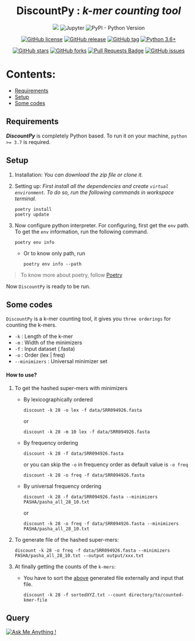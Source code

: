 <div align="center">
 <h1>DiscountPy : <i>k-mer counting tool</i></h1>
 <img src="https://img.shields.io/badge/Python-FFD43B?style=for-the-badge&logo=python&logoColor=darkgreen" />
 <img alt="Jupyter" src="https://img.shields.io/badge/Jupyter-%23F37626.svg?style=for-the-badge&logo=Jupyter&logoColor=white" />
 <img alt="PyPI - Python Version" src="https://img.shields.io/pypi/pyversions/poetry?label=Python-poetry&style=for-the-badge">
</div>

<div align="center">
 
[![GitHub license](https://img.shields.io/github/license/Umesh-JNU/DiscountPy?color=orange&style=flat-square)](https://github.com/Umesh-JNU/DiscountPy)
[![GitHub release](https://img.shields.io/github/release/Umesh-JNU/DiscountPy?logo=GitHub&logoColor=FFFFFF&style=flat-square)](https://github.com/Umesh-JNU/DiscountPy/releases/)
[![GitHub tag](https://img.shields.io/github/tag/Umesh-JNU/DiscountPy?style=flat-square)](https://GitHub.com/Naereen/StrapDown.js/tags/)
[![Python 3.6+](https://img.shields.io/badge/python-3.6+-3776AB?logo=Python&logoColor=FFFFFF&style=flat-square)](https://www.python.org/)
<!-- [![Visitor count](https://shields-io-visitor-counter.herokuapp.com/badge?page=Umesh-JNU.Discount-In-Python.Discount&color=1D70B8&logo=GitHub&logoColor=FFFFFF&style=flat-square)](https://github.com/Umesh-JNU/Discount-In-Python) -->

<a href="https://github.com/Umesh-JNU/DiscountPy/stargazers"><img alt="GitHub stars" src="https://img.shields.io/github/stars/Umesh-JNU/DiscountPy"></a>
<a href="https://github.com/Umesh-JNU/DiscountPy/network"><img alt="GitHub forks" src="https://img.shields.io/github/forks/Umesh-JNU/DiscountPy"></a>
<a href="https://github.com/Umesh-JNU/DiscountPy/pulls"><img src="https://img.shields.io/github/issues-pr/Umesh-JNU/DiscountPy" alt="Pull Requests Badge"/></a>
<a href="https://github.com/Umesh-JNU/DiscountPy/issues"><img alt="GitHub issues" src="https://img.shields.io/github/issues/Umesh-JNU/DiscountPy"></a>
</div>

# Contents:
  - [Requirements](#requirements)
  - [Setup](#setup)
  - [Some codes](#some-codes)
  

## Requirements
<strong><i>DiscountPy</i></strong> is completely Python based. To run it on your machine, ` python >= 3.7 ` is required.

## Setup
1. Installation: <i>You can download the zip file or clone it.</i>
2. Setting up: <i>First install all the dependencies and create ` virtual environment `. To do so, run the following commands in workspace terminal.</i>

       poetry install
       poetry update
3. Now configure python interpreter. For configuring, first get the ` env ` path. To get the ` env ` information, run the following command.

       poetry env info
       
      * Or to know only path, run
         
            poetry env info --path
      
>    To know more about poetry, follow [Poetry](https://python-poetry.org/)

Now ` DiscountPy ` is ready to be run.

## Some codes
``` DiscountPy ``` is a k-mer counting tool, it gives you ` three orderings ` for counting the k-mers.
* ` -k ` : Length of the k-mer
* ` -m ` : Width of the minimizers
* ` -f ` : Input dataset (.fasta)
* ` -o ` : Order (lex | freq)
* ` --minimizers ` : Universal minimizer set 

#### How to use?
1. To get the hashed super-mers with minimizers
   * By lexicographically ordered

         discount -k 28 -o lex -f data/SRR094926.fasta 
     or
       
         discount -k 28 -m 10 lex -f data/SRR094926.fasta
         
   * By frequency ordering

         discount -k 28 -f data/SRR094926.fasta
         
     or you can skip the ` -o ` in frequency order as default value is ` -o freq `
      
         discount -k 28 -o freq -f data/SRR094926.fasta

   * By universal frequency ordering

         discount -k 28 -f data/SRR094926.fasta --minimizers PASHA/pasha_all_28_10.txt
         
       or
         
         discount -k 28 -o freq -f data/SRR094926.fasta --minimizers PASHA/pasha_all_28_10.txt
2. To generate file of the hashed super-mers:
      
       discount -k 28 -o freq -f data/SRR094926.fasta --minimizers PASHA/pasha_all_28_10.txt --output output/xxx.txt
 
 3. At finally getting the counts of the ` k-mers `:
     * You have to sort the [above](#to-generate-file-of-the-hashed-super-mers:) generated file externally and input that file.
         
           discount -k 28 -f sortedXYZ.txt --count directory/to/counted-kmer-file
      

## Query
[![Ask Me Anything !](https://img.shields.io/badge/Ask%20me-anything-1abc9c.svg)](https://GitHub.com/Umesh-JNU/Discount-In-Python)
